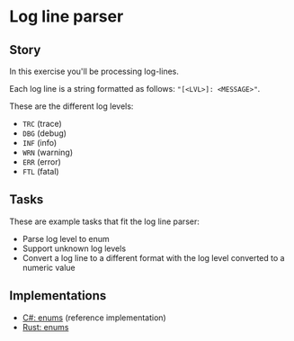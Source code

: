 # Log line parser

## Story

In this exercise you'll be processing log-lines.

Each log line is a string formatted as follows: `"[<LVL>]: <MESSAGE>"`.

These are the different log levels:

- `TRC` (trace)
- `DBG` (debug)
- `INF` (info)
- `WRN` (warning)
- `ERR` (error)
- `FTL` (fatal)

## Tasks

These are example tasks that fit the log line parser:

- Parse log level to enum
- Support unknown log levels
- Convert a log line to a different format with the log level converted to a numeric value

## Implementations

- [C#: enums][implementation-csharp] (reference implementation)
- [Rust: enums][implementation-rust]

[implementation-csharp]: ../../languages/csharp/exercises/concept/enums/.docs/instructions.md
[implementation-rust]: ../../languages/rust/exercises/concept/enums/.docs/instructions.md
